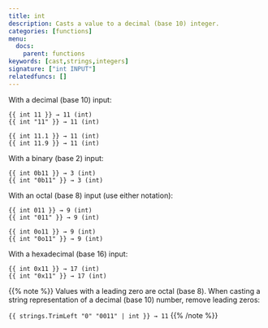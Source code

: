 ```yaml
---
title: int
description: Casts a value to a decimal (base 10) integer.
categories: [functions]
menu:
  docs:
    parent: functions
keywords: [cast,strings,integers]
signature: ["int INPUT"]
relatedfuncs: []
---
```


With a decimal (base 10) input:

```go-html-template
{{ int 11 }} → 11 (int)
{{ int "11" }} → 11 (int)

{{ int 11.1 }} → 11 (int)
{{ int 11.9 }} → 11 (int)
```

With a binary (base 2) input:

```go-html-template
{{ int 0b11 }} → 3 (int)
{{ int "0b11" }} → 3 (int)
```

With an octal (base 8) input (use either notation):

```go-html-template
{{ int 011 }} → 9 (int)
{{ int "011" }} → 9 (int)

{{ int 0o11 }} → 9 (int)
{{ int "0o11" }} → 9 (int)
```

With a hexadecimal (base 16) input:

```go-html-template
{{ int 0x11 }} → 17 (int)
{{ int "0x11" }} → 17 (int)
```

{{% note %}}
Values with a leading zero are octal (base 8). When casting a string representation of a decimal (base 10) number, remove leading zeros:

`{{ strings.TrimLeft "0" "0011" | int }} → 11`
{{% /note %}}
